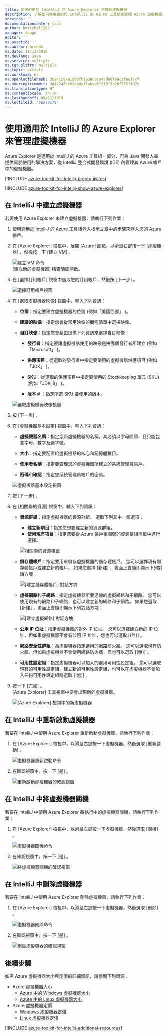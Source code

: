 ```yaml
---
title: 使用適用於 IntelliJ 的 Azure Explorer 來管理虛擬機器
description: 了解如何使用適用於 IntelliJ 的 Azure 工具組來管理 Azure 虛擬機器。
services: ''
documentationcenter: java
author: bmitchell287
manager: douge
editor: ''
ms.assetid: ''
ms.author: brendm
ms.date: 11/13/2018
ms.devlang: Java
ms.service: multiple
ms.tgt_pltfrm: multiple
ms.topic: article
ms.workload: na
ms.openlocfilehash: 30241c97a1d05fb163e68ca47d48f6ac3fe6a7cf
ms.sourcegitcommit: 3d42245ecbfaeda31abba5f3f813b28f715ffd7c
ms.translationtype: HT
ms.contentlocale: zh-TW
ms.lasthandoff: 08/12/2019
ms.locfileid: "68279179"
---
```

# <a name="manage-virtual-machines-by-using-the-azure-explorer-for-intellij"></a>使用適用於 IntelliJ 的 Azure Explorer 來管理虛擬機器

Azure Explorer 是適用於 IntelliJ 的 Azure 工具組一部分，可為 Java 開發人員提供易於使用的解決方案，從 IntelliJ 整合式開發環境 (IDE) 內管理其 Azure 帳戶中的虛擬機器。

[!INCLUDE [azure-toolkit-for-intellij-prerequisites](../includes/azure-toolkit-for-intellij-prerequisites.md)]

[!INCLUDE [azure-toolkit-for-intellij-show-azure-explorer](../includes/azure-toolkit-for-intellij-show-azure-explorer.md)]

## <a name="create-a-virtual-machine-in-intellij"></a>在 IntelliJ 中建立虛擬機器

若要使用 Azure Explorer 來建立虛擬機器，請執行下列作業︰ 

1. 使用[適用於 IntelliJ 的 Azure 工具組登入指示]文章中的步驟來登入您的 Azure 帳戶。

2. 在 [Azure Explorer]  檢視中，展開 [Azure]  節點，以滑鼠右鍵按一下 [虛擬機器]  ，然後按一下 [建立 VM]  。 

   ![建立 VM 命令][CR01]  
    [建立新的虛擬機器]  精靈隨即開啟。

3. 在 [選擇訂用帳戶]  視窗中選取您的訂用帳戶，然後按 [下一步]  。 

   ![選擇訂用帳戶視窗][CR02]

4. 在 [選取虛擬機器映像]  視窗中，輸入下列資訊︰

   * **位置**：指定要建立虛擬機器的位置 (例如「美國西部」  )。 

   * **建議的映像**︰指定您會從常用映像的簡短清單中選擇映像。

   * **自訂映像**︰指定您會藉由提供下列資訊來選擇自訂映像︰

      * **發行者**：指定要讓虛擬機器使用的映像是由哪個發行者所建立 (例如「Microsoft」  )。

      * **供應項目**：從選取的發行者中指定要使用的虛擬機器供應項目 (例如「JDK」  )。

      * **SKU**︰從選取的供應項目中指定要使用的 Stockkeeping 單元 (SKU) (例如「JDK_8」  )。

      * **版本 #** ︰指定所選 SKU 要使用的版本。

   ![選取虛擬機器映像視窗][CR03]

5. 按 [下一步]  。 

6. 在 [虛擬機器基本設定]  視窗中，輸入下列資訊︰

   * **虛擬機器名稱**：指定您新虛擬機器的名稱，其必須以字母開頭，且只能包含字母、數字及連字號。

   * **大小**：指定要配置給虛擬機器的核心和記憶體數目。

   * **使用者名稱**：指定要管理您的虛擬機器所建立的系統管理員帳戶。

   * **密碼**和**確認**︰指定您系統管理員帳戶的密碼。

   ![虛擬機器基本設定視窗][CR04]

7. 按 [下一步]  。 

8. 在 [相關聯的資源]  視窗中，輸入下列資訊：

   * **資源群組**：指定虛擬機器的資源群組。 選取下列其中一個選項：
      * **建立新項目**：指定您想要建立新的資源群組。
      * **使用現有項目**︰指定您要從 Azure 帳戶相關聯的資源群組清單中進行選擇。

       ![相關聯的資源視窗][CR07]

   * **儲存體帳戶**：指定要用來儲存虛擬機器的儲存體帳戶。 您可以選擇現有儲存體帳戶或建立新的帳戶。 如果您選擇 [新建]  ，畫面上會隨即顯示下列對話方塊︰

      ![[建立儲存體帳戶] 對話方塊][CR05]

   * **虛擬網路**和**子網路**︰指定虛擬機器所要連線的虛擬網路和子網路。 您可以使用現有的網路和子網路，也可以建立新的網路和子網路。 如果您選取 [新建]  ，畫面上會隨即顯示下列對話方塊︰

      ![[建立虛擬網路] 對話方塊][CR06]

   * **公用 IP 位址**：指定虛擬機器的對外 IP 位址。 您可以選擇建立新的 IP 位址，但如果虛擬機器不會有公用 IP 位址，您也可以選取 [(無)]  。 

   * **網路安全性群組**︰為虛擬機器指定選用的網路防火牆。 您可以選取現有防火牆，但如果虛擬機器不會使用網路防火牆，您也可以選取 [(無)]  。 

   * **可用性設定組**：指定虛擬機器可以加入的選用可用性設定組。 您可以選取現有的可用性設定組、建立新的可用性設定組，也可以在虛擬機器不會加入任何可用性設定組時選取 [(無)]  。

9. 按一下 [完成]  。  
    [Azure Explorer] 工具視窗中便會出現新的虛擬機器。 

   ![[Azure Explorer] 檢視中的新虛擬機器][CR08]

## <a name="restart-a-virtual-machine-in-intellij"></a>在 IntelliJ 中重新啟動虛擬機器

若要在 IntelliJ 中使用 Azure Explorer 重新啟動虛擬機器，請執行下列作業︰

1. 在 [Azure Explorer]  檢視中，以滑鼠右鍵按一下虛擬機器，然後選取 [重新啟動]  。

   ![虛擬機器重新啟動命令][RE01]

2. 在確認視窗中，按一下 [是]  。 

   ![重新啟動虛擬機器的確認視窗][RE02]

## <a name="shut-down-a-virtual-machine-in-intellij"></a>在 IntelliJ 中將虛擬機器關機

若要在 IntelliJ 中使用 Azure Explorer 將執行中的虛擬機器關機，請執行下列作業︰

1. 在 [Azure Explorer]  檢視中，以滑鼠右鍵按一下虛擬機器，然後選取 [關機]  。

   ![虛擬機器關機命令][SH01]

2. 在確認視窗中，按一下 [是]  。 

   ![將虛擬機器關機的確認視窗][SH02]

## <a name="delete-a-virtual-machine-in-intellij"></a>在 IntelliJ 中刪除虛擬機器

若要在 IntelliJ 中使用 Azure Explorer 刪除虛擬機器，請執行下列作業︰

1. 在 [Azure Explorer]  檢視中，以滑鼠右鍵按一下虛擬機器，然後選取 [刪除]  。

   ![虛擬機器刪除命令][DE01]

2. 在確認視窗中，按一下 [是]  。 

   ![刪除虛擬機器的確認視窗][DE02]

## <a name="next-steps"></a>後續步驟

如需 Azure 虛擬機器大小與定價的詳細資訊，請參閱下列資源︰

* Azure 虛擬機器大小
  * [Azure 中的 Windows 虛擬機器大小]
  * [Azure 中的 Linux 虛擬機器大小]
* Azure 虛擬機器定價
  * [Windows 虛擬機器定價]
  * [Linux 虛擬機器定價]

[!INCLUDE [azure-toolkit-for-intellij-additional-resources](../includes/azure-toolkit-for-intellij-additional-resources.md)]

<!-- URL List -->

[適用於 IntelliJ 的 Azure 工具組登入指示]: ./azure-toolkit-for-intellij-sign-in-instructions.md
[Azure 中的 Windows 虛擬機器大小]: /azure/virtual-machines/virtual-machines-windows-sizes
[Azure 中的 Linux 虛擬機器大小]: /azure/virtual-machines/virtual-machines-linux-sizes
[Windows 虛擬機器定價]: https://azure.microsoft.com/pricing/details/virtual-machines/windows/
[Linux 虛擬機器定價]: https://azure.microsoft.com/pricing/details/virtual-machines/linux/

<!-- IMG List -->

[RE01]: media/azure-toolkit-for-intellij-managing-virtual-machines-using-azure-explorer/RE01.png
[RE02]: media/azure-toolkit-for-intellij-managing-virtual-machines-using-azure-explorer/RE02.png

[SH01]: media/azure-toolkit-for-intellij-managing-virtual-machines-using-azure-explorer/SH01.png
[SH02]: media/azure-toolkit-for-intellij-managing-virtual-machines-using-azure-explorer/SH02.png

[DE01]: media/azure-toolkit-for-intellij-managing-virtual-machines-using-azure-explorer/DE01.png
[DE02]: media/azure-toolkit-for-intellij-managing-virtual-machines-using-azure-explorer/DE02.png

[CR01]: media/azure-toolkit-for-intellij-managing-virtual-machines-using-azure-explorer/CR01.png
[CR02]: media/azure-toolkit-for-intellij-managing-virtual-machines-using-azure-explorer/CR02.png
[CR03]: media/azure-toolkit-for-intellij-managing-virtual-machines-using-azure-explorer/CR03.png
[CR04]: media/azure-toolkit-for-intellij-managing-virtual-machines-using-azure-explorer/CR04.png
[CR05]: media/azure-toolkit-for-intellij-managing-virtual-machines-using-azure-explorer/CR05.png
[CR06]: media/azure-toolkit-for-intellij-managing-virtual-machines-using-azure-explorer/CR06.png
[CR07]: media/azure-toolkit-for-intellij-managing-virtual-machines-using-azure-explorer/CR07.png
[CR08]: media/azure-toolkit-for-intellij-managing-virtual-machines-using-azure-explorer/CR08.png
